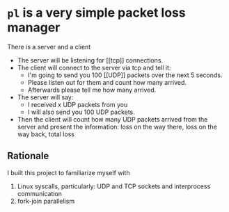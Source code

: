 # `pl` is a very simple packet loss manager

There is a server and a client
- The server will be listening for [[tcp]] connections.
- The client will connect to the server via tcp and tell it:
    - I'm going to send you 100 [[UDP]] packets over the next 5 seconds.
    - Please listen out for them and count how many arrived.
    - Afterwards please tell me how many arrived.
- The server will say:
    - I received x UDP packets from you
    - I will also send you 100 UDP packets.
- Then the client will count how many UDP packets arrived from the server
  and present the information:
  loss on the way there, loss on the way back, total loss

## Rationale
I built this project to familiarize myself with
1. Linux syscalls, particularly: UDP and TCP sockets and interprocess communication
2. fork-join parallelism